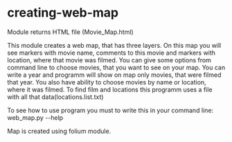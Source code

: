 # creating-web-map
Module returns HTML file (Movie_Map.html)

This module creates a web map, that has three layers. On this map you will see markers with movie name, comments to this movie
and markers with location, where that movie was filmed. 
You can give some options from command line to choose movies, that you want to see on your map.
You can write a year and programm will show on map only movies, that were filmed that year.
You also have ability to choose movies by name or location, where it was filmed.
To find film and locations this programm uses a file with all that data(locations.list.txt)

To see how to use program you must to write this in your command line:
web_map.py --help

Map is created using folium module.
